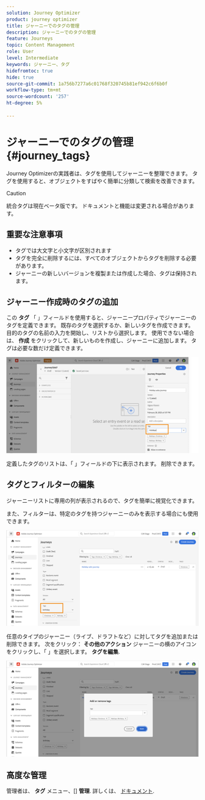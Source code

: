 ```yaml
---
solution: Journey Optimizer
product: journey optimizer
title: ジャーニーでのタグの管理
description: ジャーニーでのタグの管理
feature: Journeys
topic: Content Management
role: User
level: Intermediate
keywords: ジャーニー、タグ
hidefromtoc: true
hide: true
source-git-commit: 1a756b7277a6c01768f320745b81ef942c6f6b0f
workflow-type: tm+mt
source-wordcount: '257'
ht-degree: 5%

---
```


# ジャーニーでのタグの管理 {#journey_tags}

Journey Optimizerの実践者は、タグを使用してジャーニーを整理できます。 タグを使用すると、オブジェクトをすばやく簡単に分類して検索を改善できます。

>[!CAUTION]
>
> 統合タグは現在ベータ版です。 ドキュメントと機能は変更される場合があります。

## 重要な注意事項

* タグでは大文字と小文字が区別されます
* タグを完全に削除するには、すべてのオブジェクトからタグを削除する必要があります。
* ジャーニーの新しいバージョンを複製または作成した場合、タグは保持されます。

## ジャーニー作成時のタグの追加

この **タグ** 「 」フィールドを使用すると、ジャーニープロパティでジャーニーのタグを定義できます。 既存のタグを選択するか、新しいタグを作成できます。 目的のタグの名前の入力を開始し、リストから選択します。 使用できない場合は、 **作成** をクリックして、新しいものを作成し、ジャーニーに追加します。 タグは必要な数だけ定義できます。

![](assets/tags1.png)

定義したタグのリストは、「 」フィールドの下に表示されます。 削除できます。

## タグとフィルターの編集

ジャーニーリストに専用の列が表示されるので、タグを簡単に視覚化できます。

また、フィルターは、特定のタグを持つジャーニーのみを表示する場合にも使用できます。

![](assets/tags2.png)

任意のタイプのジャーニー（ライブ、ドラフトなど）に対してタグを追加または削除できます。 次をクリック： **その他のアクション** ジャーニーの横のアイコンをクリックし、「 」を選択します。 **タグを編集**.

![](assets/tags3.png)

## 高度な管理

管理者は、 **タグ** メニュー、[] **管理**. 詳しくは、 [ドキュメント](https://experienceleague.adobe.com/docs/experience-platform/administrative-tags/overview.html).
